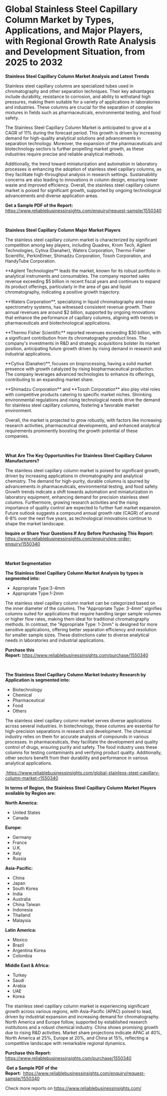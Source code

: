 <p><h1>Global Stainless Steel Capillary Column Market by Types, Applications, and Major Players, with Regional Growth Rate Analysis and Development Situation, from 2025 to 2032</h1></p><p><strong>Stainless Steel Capillary Column Market Analysis and Latest Trends</strong></p>
<p><p>Stainless steel capillary columns are specialized tubes used in chromatography and other separation techniques. Their key advantages include durability, resistance to corrosion, and ability to withstand high pressures, making them suitable for a variety of applications in laboratories and industries. These columns are crucial for the separation of complex mixtures in fields such as pharmaceuticals, environmental testing, and food safety.</p><p>The Stainless Steel Capillary Column Market is anticipated to grow at a CAGR of 11% during the forecast period. This growth is driven by increasing demand for high-quality analytical solutions and advancements in separation technology. Moreover, the expansion of the pharmaceuticals and biotechnology sectors is further propelling market growth, as these industries require precise and reliable analytical methods.</p><p>Additionally, the trend toward miniaturization and automation in laboratory processes is enhancing the adoption of stainless steel capillary columns, as they facilitate high-throughput analysis in research settings. Sustainability concerns are also leading to innovations in column design, ensuring lower waste and improved efficiency. Overall, the stainless steel capillary column market is poised for significant growth, supported by ongoing technological advancements and diverse application areas.</p></p>
<p><strong>Get a Sample PDF of the Report:&nbsp;</strong> <a href="https://www.reliablebusinessinsights.com/enquiry/request-sample/1550340?utm_campaign=2132&utm_medium=2&utm_source=Github&utm_content=ia&utm_term=01022025&utm_id=stainless-steel-capillary-column">https://www.reliablebusinessinsights.com/enquiry/request-sample/1550340</a></p>
<p>&nbsp;</p>
<p><strong>Stainless Steel Capillary Column Major Market Players</strong></p>
<p><p>The stainless steel capillary column market is characterized by significant competition among key players, including Quadrex, Krom Tech, Agilent Technologies, Cytiva (Danaher), Waters Corporation, Thermo Fisher Scientific, PerkinElmer, Shimadzu Corporation, Tosoh Corporation, and HandyTube Corporation. </p><p>**Agilent Technologies** leads the market, known for its robust portfolio in analytical instruments and consumables. The company reported sales revenue exceeding $5 billion in recent fiscal years and continues to expand its product offerings, particularly in the area of gas and liquid chromatography, indicating a positive growth trajectory.</p><p>**Waters Corporation**, specializing in liquid chromatography and mass spectrometry systems, has witnessed consistent revenue growth. Their annual revenues are around $2 billion, supported by ongoing innovations that enhance the performance of capillary columns, aligning with trends in pharmaceuticals and biotechnological applications.</p><p>**Thermo Fisher Scientific** reported revenues exceeding $30 billion, with a significant contribution from its chromatography product lines. The company's investments in R&D and strategic acquisitions bolster its market position, anticipating future growth driven by rising demand in research and industrial applications.</p><p>**Cytiva (Danaher)**, focuses on bioprocessing, having a solid market presence with growth catalyzed by rising biopharmaceutical production. The company leverages advanced technologies to enhance its offerings, contributing to an expanding market share.</p><p>**Shimadzu Corporation** and **Tosoh Corporation** also play vital roles with competitive products catering to specific market niches. Shrinking environmental regulations and rising technological needs drive the demand for stainless steel capillary columns, fostering a favorable market environment.</p><p>Overall, the market is projected to grow robustly, with factors like increasing research activities, pharmaceutical developments, and enhanced analytical requirements prominently boosting the growth potential of these companies.</p></p>
<p>&nbsp;</p>
<p><strong>What Are The Key Opportunities For Stainless Steel Capillary Column Manufacturers?</strong></p>
<p><p>The stainless steel capillary column market is poised for significant growth, driven by increasing applications in chromatography and analytical chemistry. The demand for high-purity, durable columns is spurred by advancements in pharmaceuticals, environmental testing, and food safety. Growth trends indicate a shift towards automation and miniaturization in laboratory equipment, enhancing demand for precision stainless steel columns. Furthermore, growing research activities and the rising importance of quality control are expected to further fuel market expansion. Future outlook suggests a compound annual growth rate (CAGR) of around 6-8% over the next five years, as technological innovations continue to shape the market landscape.</p></p>
<p><strong>Inquire or Share Your Questions If Any Before Purchasing This Report:</strong> <a href="https://www.reliablebusinessinsights.com/enquiry/pre-order-enquiry/1550340?utm_campaign=2132&utm_medium=2&utm_source=Github&utm_content=ia&utm_term=01022025&utm_id=stainless-steel-capillary-column">https://www.reliablebusinessinsights.com/enquiry/pre-order-enquiry/1550340</a></p>
<p>&nbsp;</p>
<p><strong>Market Segmentation</strong></p>
<p><strong>The Stainless Steel Capillary Column Market Analysis by types is segmented into:</strong></p>
<p><ul><li>Appropriate Type:3-4mm</li><li>Appropriate Type:1-2mm</li></ul></p>
<p><p>The stainless steel capillary column market can be categorized based on the inner diameter of the columns. The "Appropriate Type: 3-4mm" signifies columns suited for applications that require handling larger sample volumes or higher flow rates, making them ideal for traditional chromatography methods. In contrast, the "Appropriate Type: 1-2mm" is designed for more sensitive applications, offering better separation efficiency and resolution for smaller sample sizes. These distinctions cater to diverse analytical needs in laboratories and industrial applications.</p></p>
<p><strong>Purchase this Report:&nbsp;</strong><a href="https://www.reliablebusinessinsights.com/purchase/1550340?utm_campaign=2132&utm_medium=2&utm_source=Github&utm_content=ia&utm_term=01022025&utm_id=stainless-steel-capillary-column">https://www.reliablebusinessinsights.com/purchase/1550340</a></p>
<p>&nbsp;</p>
<p><strong>The Stainless Steel Capillary Column Market Industry Research by Application is segmented into:</strong></p>
<p><ul><li>Biotechnology</li><li>Chemical</li><li>Pharmaceutical</li><li>Food</li><li>Others</li></ul></p>
<p><p>The stainless steel capillary column market serves diverse applications across several industries. In biotechnology, these columns are essential for high-precision separations in research and development. The chemical industry relies on them for accurate analysis of compounds in various processes. In pharmaceuticals, they facilitate the development and quality control of drugs, ensuring purity and safety. The food industry uses these columns for testing contaminants and verifying product quality. Additionally, other sectors benefit from their durability and performance in various analytical applications.</p></p>
<p><a href="https://www.reliablebusinessinsights.com/global-stainless-steel-capillary-column-market-r1550340?utm_campaign=2132&utm_medium=2&utm_source=Github&utm_content=ia&utm_term=01022025&utm_id=stainless-steel-capillary-column">&nbsp;https://www.reliablebusinessinsights.com/global-stainless-steel-capillary-column-market-r1550340</a></p>
<p><strong>In terms of Region, the Stainless Steel Capillary Column Market Players available by Region are:</strong></p>
<p>
    <p> <strong> North America: </strong>
        <ul>
            <li>United States</li>
            <li>Canada</li>
        </ul>
        </p> 
    <p> <strong> Europe: </strong>
        <ul>
            <li>Germany</li>
            <li>France</li>
            <li>U.K.</li>
            <li>Italy</li>
            <li>Russia</li>
        </ul>
        </p> 
    <p> <strong> Asia-Pacific: </strong>
        <ul>
            <li>China</li>
            <li>Japan</li>
            <li>South Korea</li>
            <li>India</li>
            <li>Australia</li>
            <li>China Taiwan</li>
            <li>Indonesia</li>
            <li>Thailand</li>
            <li>Malaysia</li>
        </ul>
        </p> 
    <p> <strong> Latin America: </strong>
        <ul>
            <li>Mexico</li>
            <li>Brazil</li>
            <li>Argentina Korea</li>
            <li>Colombia</li>
        </ul>
        </p> 
    <p> <strong> Middle East & Africa: </strong>
        <ul>
            <li>Turkey</li>
            <li>Saudi</li>
            <li>Arabia</li>
            <li>UAE</li>
            <li>Korea</li>
        </ul>
    </p>
    </p>
<p><p>The stainless steel capillary column market is experiencing significant growth across various regions, with Asia-Pacific (APAC) poised to lead, driven by industrial expansion and increasing demand for chromatography. North America and Europe follow, supported by established research institutions and a robust chemical industry. China shows promising growth due to rising R&D activities. Market share projections indicate APAC at 40%, North America at 25%, Europe at 20%, and China at 15%, reflecting a competitive landscape with remarkable regional dynamics.</p></p>
<p><strong>Purchase this Report: </strong><a href="https://www.reliablebusinessinsights.com/purchase/1550340?utm_campaign=2132&utm_medium=2&utm_source=Github&utm_content=ia&utm_term=01022025&utm_id=stainless-steel-capillary-column">https://www.reliablebusinessinsights.com/purchase/1550340</a></p>
<p>&nbsp;<strong>Get a Sample PDF of the Report:&nbsp;&nbsp;</strong><a href="https://www.reliablebusinessinsights.com/enquiry/request-sample/1550340?utm_campaign=2132&utm_medium=2&utm_source=Github&utm_content=ia&utm_term=01022025&utm_id=stainless-steel-capillary-column">https://www.reliablebusinessinsights.com/enquiry/request-sample/1550340</a></p>
<p><strong></strong></p>
<p>Check more reports on <a href="https://www.reliablebusinessinsights.com/?utm_campaign=2132&utm_medium=2&utm_source=Github&utm_content=ia&utm_term=01022025&utm_id=stainless-steel-capillary-column">https://www.reliablebusinessinsights.com/</a></p>